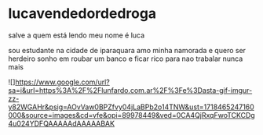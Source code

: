# lucavendedordedroga
salve a quem está lendo
meu nome é luca

sou estudante na cidade de iparaquara
amo minha namorada e quero ser herdeiro
sonho em roubar um banco e ficar rico para nao trabalar nunca mais

![]https://www.google.com/url?sa=i&url=https%3A%2F%2Flunfardo.com.ar%2F%3Fe%3Dasta-gif-imgur-zz-y82WGAHr&psig=AOvVaw0BPZfvy04jLaBPb2o14TNW&ust=1718465247160000&source=images&cd=vfe&opi=89978449&ved=0CA4QjRxqFwoTCKCDg4u024YDFQAAAAAdAAAAABAK
